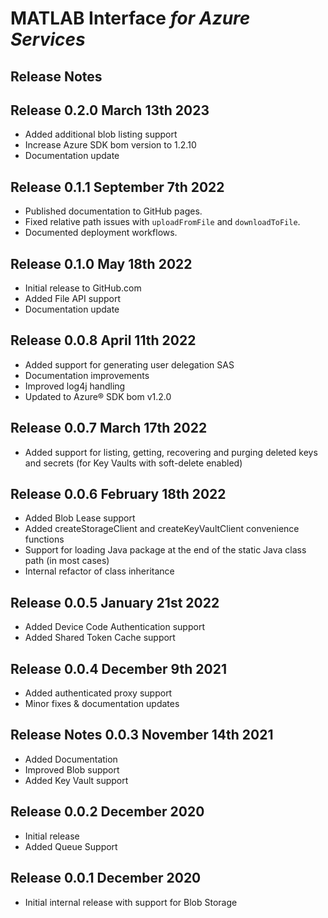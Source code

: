 # MATLAB Interface *for Azure Services*

## Release Notes

## Release 0.2.0 March 13th 2023

* Added additional blob listing support
* Increase Azure SDK bom version to 1.2.10
* Documentation update

## Release 0.1.1 September 7th 2022

* Published documentation to GitHub pages.
* Fixed relative path issues with `uploadFromFile` and `downloadToFile`.
* Documented deployment workflows.

## Release 0.1.0 May 18th 2022

* Initial release to GitHub.com
* Added File API support
* Documentation update

## Release 0.0.8 April 11th 2022

* Added support for generating user delegation SAS
* Documentation improvements
* Improved log4j handling
* Updated to Azure® SDK bom v1.2.0

## Release 0.0.7 March 17th 2022

* Added support for listing, getting, recovering and purging deleted keys and
  secrets (for Key Vaults with soft-delete enabled)

## Release 0.0.6 February 18th 2022

* Added Blob Lease support
* Added createStorageClient and createKeyVaultClient convenience functions
* Support for loading Java package at the end of the static Java class path (in
  most cases)
* Internal refactor of class inheritance

## Release 0.0.5 January 21st 2022

* Added Device Code Authentication support
* Added Shared Token Cache support

## Release 0.0.4 December 9th 2021

* Added authenticated proxy support
* Minor fixes & documentation updates

## Release Notes 0.0.3 November 14th 2021

* Added Documentation
* Improved Blob support
* Added Key Vault support

## Release 0.0.2 December 2020

* Initial release
* Added Queue Support

## Release 0.0.1 December 2020

* Initial internal release with support for Blob Storage


[//]: #  (Copyright 2020-2022, The MathWorks, Inc.)
